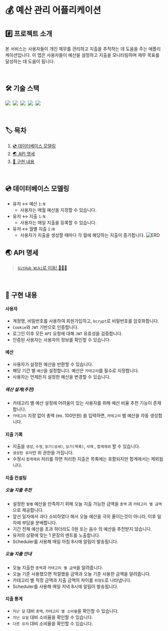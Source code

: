 # 💰 예산 관리 어플리케이션  

## #️⃣ 프로젝트 소개

본 서비스는 사용자들이 개인 재무를 관리하고 지출을 추적하는 데 도움을 주는 애플리케이션입니다. 이 앱은 사용자들이 예산을 설정하고 지출을 모니터링하며 재무 목표를 달성하는 데 도움이 됩니다. 

<br>

## 🛠️ 기술 스택

<img src="https://img.shields.io/badge/Node.js-version_18-339933">&nbsp;
<img src="https://img.shields.io/badge/ Nest.js-version_10-E0234E">&nbsp;
<img src="https://img.shields.io/badge/TypeScript-version_5-3178C6">&nbsp;
<img src="https://img.shields.io/badge/TypeORM-version_0.3-fcad03">&nbsp;
<img src="https://img.shields.io/badge/MySQL-version_8-00758F">&nbsp;

<br>

## 🏷️ 목차

1. [:cd: 데이터베이스 모델링](#cd-데이터베이스-모델링)
2. [:earth_asia: API 명세](#earth_asia-API-명세)
3. [:bookmark_tabs: 구현 내용](#bookmark_tabs-구현-내용)


<br>

## :cd: 데이터베이스 모델링

- 유저 ↔️ 예산 `1:N`
    - 사용자는 매월 예산을 지정할 수 있습니다.
- 유저 ↔️ 지출 `1:N`
    - 사용자는 매일 지출을 등록할 수 있습니다.
- 유저 ↔️ 월별 지출 `1:N`
    - 사용자가 지출을 생성할 때마다 각 월에 해당하는 지출이 증가합니다.
    ![ERD](https://hackmd.io/_uploads/SylSHXaNT.png)





## :earth_asia: API 명세

> [`GitHub Wiki`로 이동! 🏃🏻‍💨](https://github.com/sayapin1/budget-control-application/wiki/REST-API)

<br>

## :bookmark_tabs: 구현 내용

#### 사용자

- 계정명, 비밀번호를 사용하여 회원가입하고, `bcrypt`로 비밀번호를 암호화합니다.
- `Cookie`와 `JWT` 기반으로 인증합니다.
- 로그인 이후 모든 `API` 요청에 대해 `JWT` 유효성을 검증합니다.
- 인증된 사용자는 사용자의 정보를 확인할 수 있습니다.

#### 예산

- 사용자가 설정한 예산을 반환할 수 있습니다.
- 해당 기간 별 `예산`을 설정합니다. 예산은 `카테고리`를 필수로 지정합니다.
- 사용자는 언제든지 설정한 예산을 변경할 수 있습니다.


##### 예산 설계(추천)

- 카테고리 별 예산 설정에 어려움이 있는 사용자를 위해 예산 비율 추천 기능이 존재합니다.
- `카테고리` 지정 없이 총액 (ex. 100만원) 을 입력하면, `카테고리` 별 예산을 자동 생성합니다.

#### 지출 기록

- 지출을 `생성`, `수정`, `읽기(상세)`, `읽기(목록)`, `삭제` , `합계제외` 할 수 있습니다.
- `생성한 유저`만 위 권한을 가집니다.
- 수정시 `합계제외` 처리를 하면 처리한 지출은 목록에는 포함되지만 합계에서는 제외됩니다.

#### 지출 컨설팅

##### 오늘 지출 추천

- 설정한 `월별` 예산을 만족하기 위해 오늘 지출 가능한 금액을 `총액` 과 `카테고리 별 금액`으로 제공합니다.
-  앞선 일자에서 과다 소비하였다 해서 오늘 예산을 극히 줄이는것이 아니라, 이후 일자에 부담을 분배합니다.
-  기간 전체 예산을 초과 하더라도 0원 또는 음수 의 예산을 추천받지 않습니다.
-  유저의 상황에 맞는 1 문장의 멘트를 노출합니다.
-  Scheduler를 사용해 매일 아침 8시에 알림이 발송됩니다.

##### 오늘 지출 안내

- 오늘 지출한 `총액`과 `카테고리 별 금액`을 알려줍니다.
- 오늘 기준 사용했으면 적절했을 금액과 오늘 기준 사용한 금액을 알려줍니다.
- 카테고리 별 적정 금액과 지출 금액의 차이를 `위험도`로 나타냅니다.
- Scheduler를 사용해 매일 저녁 8시에 알림이 발송됩니다.

#### 지출 통계

- `지난 달` 대비 `총액`, `카테고리 별 소비율`을 확인할 수 있습니다.
- `지난 요일` 대비 소비율을 확인할 수 있습니다. 
- `다른 유저` 대비 소비율을 확인할 수 있습니다.



